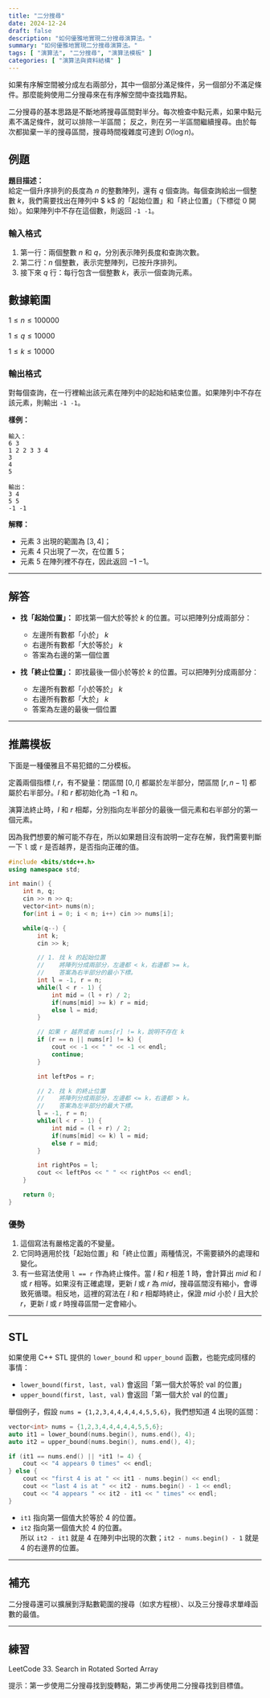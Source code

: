 ```yaml
---
title: "二分搜尋"
date: 2024-12-24
draft: false
description: "如何優雅地實現二分搜尋演算法。"
summary: "如何優雅地實現二分搜尋演算法。"
tags: [ "演算法", "二分搜尋", "演算法模板" ]
categories: [ "演算法與資料結構" ]
---
```


如果有序解空間被分成左右兩部分，其中一個部分滿足條件，另一個部分不滿足條件。那麼能夠使用二分搜尋來在有序解空間中查找臨界點。

二分搜尋的基本思路是不斷地將搜尋區間對半分。每次檢查中點元素，如果中點元素不滿足條件，就可以排除一半區間；
反之，則在另一半區間繼續搜尋。由於每次都拋棄一半的搜尋區間，搜尋時間複雜度可達到 $O(\log n)$。

## 例題

**題目描述：**  
給定一個升序排列的長度為 $n$ 的整數陣列，還有 $q$ 個查詢。每個查詢給出一個整數 $k$，我們需要找出在陣列中 $
k$ 的「起始位置」和「終止位置」（下標從 0 開始）。如果陣列中不存在這個數，則返回 `-1 -1`。

### 輸入格式

1. 第一行：兩個整數 $n$ 和 $q$，分別表示陣列長度和查詢次數。
2. 第二行：$n$ 個整數，表示完整陣列，已按升序排列。
3. 接下來 $q$ 行：每行包含一個整數 $k$，表示一個查詢元素。

## 數據範圍

$1 \leq n \leq 100000$

$1 \leq q \leq 10000$

$1 \leq k \leq 10000$

### 輸出格式

對每個查詢，在一行裡輸出該元素在陣列中的起始和結束位置。如果陣列中不存在該元素，則輸出 `-1 -1`。

**樣例：**

```
輸入：
6 3
1 2 2 3 3 4
3
4
5

輸出：
3 4
5 5
-1 -1
```

**解釋：**

- 元素 $3$ 出現的範圍為 $[3, 4]$；
- 元素 $4$ 只出現了一次，在位置 $5$；
- 元素 $5$ 在陣列裡不存在，因此返回 $-1$ $-1$。

---

## 解答

- **找「起始位置」：**
  即找第一個大於等於 $k$ 的位置。可以把陣列分成兩部分：
    - 左邊所有數都「小於」 $k$
    - 右邊所有數都「大於等於」 $k$
    - 答案為右邊的第一個位置

- **找「終止位置」：**
  即找最後一個小於等於 $k$ 的位置。可以把陣列分成兩部分：
    - 左邊所有數都「小於等於」 $k$
    - 右邊所有數都「大於」 $k$
    - 答案為左邊的最後一個位置

---

## 推薦模板

下面是一種優雅且不易犯錯的二分模板。

定義兩個指標 $l, r$，有不變量：閉區間 $[0, l]$ 都屬於左半部分，閉區間 $[r, n - 1]$ 都屬於右半部分。$l$
和 $r$ 都初始化為 $-1$ 和 $n$。

演算法終止時，$l$ 和 $r$ 相鄰，分別指向左半部分的最後一個元素和右半部分的第一個元素。

因為我們想要的解可能不存在，所以如果題目沒有說明一定存在解，我們需要判斷一下 `l` 或 `r` 是否越界，是否指向正確的值。

```cpp
#include <bits/stdc++.h>
using namespace std;

int main() {
    int n, q;
    cin >> n >> q;
    vector<int> nums(n);
    for(int i = 0; i < n; i++) cin >> nums[i];

    while(q--) {
        int k;
        cin >> k;

        // 1. 找 k 的起始位置
        //    將陣列分成兩部分，左邊都 < k，右邊都 >= k。
        //    答案為右半部分的最小下標。
        int l = -1, r = n;
        while(l < r - 1) {
            int mid = (l + r) / 2;
            if(nums[mid] >= k) r = mid; 
            else l = mid;
        }

        // 如果 r 越界或者 nums[r] != k，說明不存在 k
        if (r == n || nums[r] != k) {
            cout << -1 << " " << -1 << endl;
            continue;
        }

        int leftPos = r;

        // 2. 找 k 的終止位置
        //    將陣列分成兩部分，左邊都 <= k，右邊都 > k。
        //    答案為左半部分的最大下標。
        l = -1, r = n;
        while(l < r - 1) {
            int mid = (l + r) / 2;
            if(nums[mid] <= k) l = mid;
            else r = mid;
        }

        int rightPos = l;
        cout << leftPos << " " << rightPos << endl;
    }

    return 0;
}
```

### 優勢

1. 這個寫法有嚴格定義的不變量。
2. 它同時適用於找「起始位置」和「終止位置」兩種情況，不需要額外的處理和變化。
3. 有一些寫法使用 `l == r` 作為終止條件。當 $l$ 和 $r$ 相差 $1$ 時，會計算出 $mid$ 和 $l$ 或 $r$
   相等。如果沒有正確處理，更新 $l$ 或 $r$ 為 $mid$，搜尋區間沒有縮小，會導致死循環。相反地，這裡的寫法在 $l$
   和 $r$ 相鄰時終止，保證 $mid$ 小於 $l$ 且大於 $r$，更新 $l$ 或 $r$ 時搜尋區間一定會縮小。

---

## STL

如果使用 C++ STL 提供的 `lower_bound` 和 `upper_bound` 函數，也能完成同樣的事情：

- `lower_bound(first, last, val)` 會返回「第一個大於等於 val 的位置」
- `upper_bound(first, last, val)` 會返回「第一個大於 val 的位置」

舉個例子，假設 `nums = {1,2,3,4,4,4,4,4,5,5,6}`，我們想知道 4 出現的區間：

```cpp
vector<int> nums = {1,2,3,4,4,4,4,4,5,5,6};
auto it1 = lower_bound(nums.begin(), nums.end(), 4);
auto it2 = upper_bound(nums.begin(), nums.end(), 4);

if (it1 == nums.end() || *it1 != 4) {
    cout << "4 appears 0 times" << endl;
} else {
    cout << "first 4 is at " << it1 - nums.begin() << endl;
    cout << "last 4 is at " << it2 - nums.begin() - 1 << endl;
    cout << "4 appears " << it2 - it1 << " times" << endl;
}
```

- `it1` 指向第一個值大於等於 $4$ 的位置。
- `it2` 指向第一個值大於 $4$ 的位置。  
  所以 `it2 - it1` 就是 $4$ 在陣列中出現的次數；`it2 - nums.begin() - 1` 就是 $4$ 的右邊界的位置。

---

## 補充

二分搜尋還可以擴展到浮點數範圍的搜尋（如求方程根）、以及三分搜尋求單峰函數的最值。

---

## 練習

LeetCode 33. Search in Rotated Sorted Array

提示：第一步使用二分搜尋找到旋轉點，第二步再使用二分搜尋找到目標值。